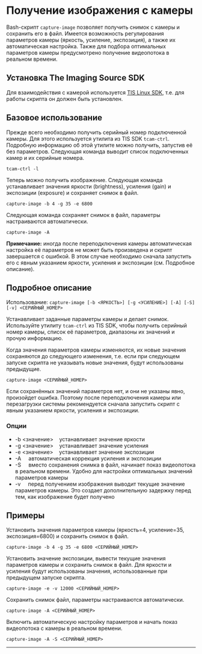 # Получение изображения с камеры

Bash-скрипт ```capture-image``` позволяет получить снимок с камеры и сохранить его в файл. Имеется возможность регулирования параметров камеры (яркость, усиление, экспозиция), а также их автоматическая настройка. Также для подбора оптимальных параметров камеры предусмотрено получение видеопотока в реальном времени.

## Установка The Imaging Source SDK

Для взаимодействия с камерой используется [TIS Linux SDK](https://github.com/TheImagingSource/tiscamera), т.е. для работы скрипта он должен быть установлен.

## Базовое использование

Прежде всего необходимо получить серийный номер подключенной камеры. Для этого используется утилита из TIS SDK ```tcam-ctrl```. Подробную информацию об этой утилите можно получить, запустив её без параметров. Следующая команда выводит список подключенных камер и их серийные номера.

```
tcam-ctrl -l
```

Теперь можно получить изображение. Следующая команда устанавливает значения яркости (brightness), усиления (gain) и экспозиции (exposure) и сохраняет снимок в файл.

```
capture-image -b 4 -g 35 -e 6800
```

Следующая команда сохраняет снимок в файл, параметры настраиваются автоматически.

```
capture-image -A
```

**Примечание:** иногда после переподключения камеры автоматическая настройка её параметров не может быть произведена и скрипт завершается с ошибкой. В этом случае необходимо сначала запустить его с явным указанием яркости, усиления и экспозиции (см. Подробное описание).

## Подробное описание

Использование: ```capture-image [-b <ЯРКОСТЬ>] [-g <УСИЛЕНИЕ>] [-A] [-S] [-v] <СЕРИЙНЫЙ_НОМЕР>```

Устанавливает заданные параметры камеры и делает снимок.
Используйте утилиту ```tcam-ctrl``` из TIS SDK, чтобы получить серийный номер камеры, список её параметров, диапазоны их значений и прочую информацию.

Когда значения параметров камеры изменяются, их новые значения сохраняются до следующего изменения, т.е. если при следующем запуске скрипта не указывать новые значения, будут использованы предыдущие.

```
capture-image <СЕРИЙНЫЙ_НОМЕР>
```

Если сохранённых значений параметров нет, и они не указаны явно, произойдет ошибка. Поэтому после переподключения камеры или перезагрузки системы рекомендуется сначала запустить скрипт с явным указанием яркости, усиления и экспозиции.

### Опции

* -b <значение>&nbsp;&nbsp;&nbsp;    устанавливает значение яркости
* -g <значение>&nbsp;&nbsp;&nbsp;    устанавливает значение усиления
* -e <значение>&nbsp;&nbsp;&nbsp;    устанавливает значение экспозиции
* -A &nbsp;&nbsp;&nbsp;    автоматическая коррекция усиления и экспозиции
* -S &nbsp;&nbsp;&nbsp;    вместо сохранения снимка в файл, начинает показ видеопотока в реальном времени. Удобно для настройки оптимальных значений параметров камеры
* -v &nbsp;&nbsp;&nbsp;    перед получением изображения выводит текущие значение параметров камеры. Это создает дополнительную задержку перед тем, как изображение будет получено

## Примеры

Установить значения параметров камеры (яркость=4, усиление=35, экспозиция=6800) и сохранить снимок в файл.

```
capture-image -b 4 -g 35 -e 6800 <СЕРИЙНЫЙ_НОМЕР>
```

Установить значение экспозиции, вывести текущие значения параметров камеры и сохранить снимок в файл. Для яркости и усиления будут использованы значения, использованные при предыдущем запуске скрипта.

```
capture-image -e -v 12000 <СЕРИЙНЫЙ_НОМЕР>
```

Сохранить снимок файл, параметры настраиваются автоматически.

```
capture-image -A <СЕРИЙНЫЙ_НОМЕР>
```

Включить автоматическую настройку параметров и начать показ видеопотока с камеры в реальном времени.

```
capture-image -A -S <СЕРИЙНЫЙ_НОМЕР>
```

---

